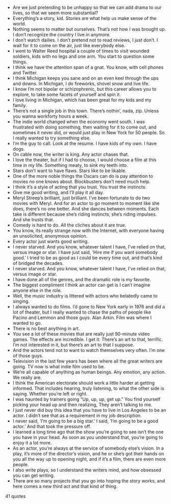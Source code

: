  - Are we just pretending to be unhappy so that we can add drama to our lives, so that we seem more substantial?
 - Everything’s a story, kid. Stories are what help us make sense of the world.
 - Nothing seems to matter but ourselves. That’s not how I was brought up. I don’t recognize the country I live in anymore.
 - I don’t watch dailies. I don’t pretend not to read reviews, I just don’t. I wait for it to come on the air, just like everybody else.
 - I went to Walter Reed hospital a couple of times to visit wounded soldiers, kids with no legs and one arm. You start to question some things.
 - I think we have the attention span of a gnat. You know, with cell phones and Twitter.
 - I think Michigan keeps you sane and on an even keel through the ups and downs. In Michigan, I do fireworks, shovel snow and live life.
 - I know I’m not bipolar or schizophrenic, but this career allows you to explore, to take some facets of yourself and spin it.
 - I love living in Michigan, which has been great for my kids and my family.
 - There’s not a single job in this town. There’s nothin’, nada, zip. Unless you wanna workforty hours a week.
 - The indie world changed when the economy went south. I was frustrated with doing something, then waiting for it to come out, and sometimes it never did, or would just play in New York for 50 people. So I really wanted to try something else.
 - I’m the guy to call. Look at the resume. I have kids of my own. I have dogs.
 - On cable now, the writer is king. Any actor chases that.
 - I love the theater, but if I had to choose, I would choose a film at this time in my life. Something meaty, to sink my teeth into.
 - Stars don’t want to have flaws. Stars like to be likable.
 - One of the more noble things the Oscars can do is pay attention to movies no one knows about. Blockbusters don’t need much help.
 - I think it’s a style of acting that you trust. You trust the instincts.
 - Give me good writing, and I’ll play it all day.
 - Meryl Streep’s brilliant, just brilliant. I’ve been fortunate to do two movies with Meryl. And for an actor to go moment to moment like she does, there’s no one better. And she dances between moments. Each take is different because she’s riding instincts, she’s riding impulses. And she trusts that.
 - Comedy is hard to do. All the cliches about it are true.
 - You know, its really strange now with the Internet, with everyone having an unsolicited, anonymous opinion.
 - Every actor just wants good writing.
 - I never starved. And you know, whatever talent I have, I’ve relied on that, versus image or star. I have just said, ‘Hire me if you want somebody good.’ I tried to be as good as I could be every time out, and that’s kind of bridged the decades.
 - I never starved. And you know, whatever talent I have, I’ve relied on that, versus image or star.
 - I have done all of the genres, and the dramatic role is my favorite.
 - The biggest compliment I think an actor can get is I can’t imagine anyone else in the role.
 - Well, the music industry is littered with actors who belatedly came to singing.
 - I always wanted to do films. I’d gone to New York early in 1976 and did a lot of theater, but I really wanted to chase the paths of people like Pacino and Lemmon and those guys. Alan Arkin. Film was where I wanted to go.
 - There is no best anything in art.
 - You see a lot of these movies that are really just 90-minute video games. The effects are incredible. I get it: There’s an art to that, terrific. I’m not interested in it, but there’s an art to that I suppose.
 - And the actors tend not to want to watch themselves very often. I’m one of those guys.
 - Television in the last few years has been where all the great writers are going. TV now is what indie film used to be.
 - We’re all capable of anything as human beings. Any emotion, any action. We really are.
 - I think the American electorate should work a little harder at getting informed. That includes hearing, truly listening, to what the other side is saying. Whether you’re left or right.
 - I was haunted by trainers going “Up, up, up, get up.” You find yourself picking your head up and then realizing, They aren’t talking to me.
 - I just never did buy this idea that you have to live in Los Angeles to be an actor. I didn’t see that as a requirement in my job description.
 - I never said, ‘I’m going to be a big star.’ I said, ‘I’m going to be a good actor.’ And that took the pressure off.
 - I learned a long time ago that the show you’re going to see isn’t the one you have in your head. As soon as you understand that, you’re going to enjoy it a lot more.
 - As an actor, you’re always at the service of somebody else’s vision. In a play, it’s more of the director’s vision, and he or she’s got their hands on you all the way up to opening night, and if it’s a film, there are even more people.
 - I also write plays, so I understand the writers mind, and how obsessed you can get writing.
 - There are so many projects that you go into hoping the story works, and here comes a new third act and that kind of thing.

41 quotes